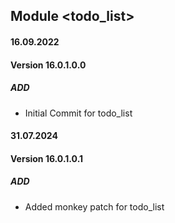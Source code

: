 ## Module <todo_list>

#### 16.09.2022
#### Version 16.0.1.0.0
##### ADD

- Initial Commit for todo_list

#### 31.07.2024
#### Version 16.0.1.0.1
##### ADD

- Added monkey patch for todo_list




